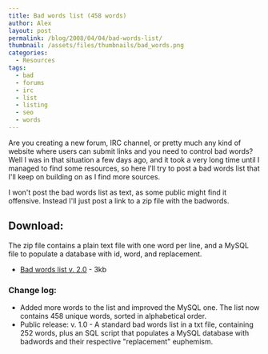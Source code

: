 ```yaml
---
title: Bad words list (458 words)
author: Alex
layout: post
permalink: /blog/2008/04/04/bad-words-list/
thumbnail: /assets/files/thumbnails/bad_words.png
categories:
  - Resources
tags:
  - bad
  - forums
  - irc
  - list
  - listing
  - seo
  - words
---
```


Are you creating a new forum, IRC channel, or pretty much any kind of website where users can submit links and you need to control bad words?  
Well I was in that situation a few days ago, and it took a very long time until I managed to find some resources, so here I\'ll try to post a bad words list that I\'ll keep on building on as I find more sources.

I won\'t post the bad words list as text, as some public might find it offensive. Instead I\'ll just post a link to a zip file with the badwords.

## Download:

The zip file contains a plain text file with one word per line, and a MySQL file to populate a database with id, word, and replacement.

*   [Bad words list v. 2.0][1] - 3kb

 [1]: http://urbanoalvarez.es/blog/?download=badwords

### Change log:

*   Added more words to the list and improved the MySQL one. The list now contains 458 unique words, sorted in alphabetical order.
*   Public release: v. 1.0 - A standard bad words list in a txt file, containing 252 words, plus an SQL script that populates a MySQL database with badwords and their respective \"replacement\" euphemism.